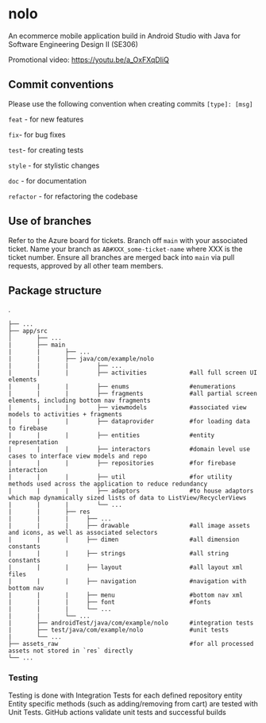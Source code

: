 # nolo
An ecommerce mobile application build in Android Studio with Java for Software Engineering Design II (SE306)

Promotional video: https://youtu.be/a_OxFXqDIiQ

## Commit conventions
Please use the following convention when creating commits `[type]: [msg]`

`feat` - for new features

`fix`- for bug fixes

`test`- for creating tests

`style` - for stylistic changes

`doc` - for documentation

`refactor` - for refactoring the codebase

## Use of branches
Refer to the Azure board for tickets. Branch off `main` with your associated ticket. Name your branch as `AB#XXX_some-ticket-name` where XXX is the ticket number. Ensure all branches are merged back into `main` via pull requests, approved by all other team members.


## Package structure
  .
  
    ├── ...
    ├── app/src
    │       ├── ...
    |       ├── main
    |       |       ├── ...
    |       |       ├── java/com/example/nolo 
    |       |       |        ├── ...
    |       |       |        ├── activities            #all full screen UI elements
    |       |       |        ├── enums                 #enumerations
    |       |       |        ├── fragments             #all partial screen elements, including bottom nav fragments
    |       |       |        ├── viewmodels            #associated view models to activities + fragments
    |       |       |        ├── dataprovider          #for loading data to firebase
    |       |       |        ├── entities              #entity representation
    |       |       |        ├── interactors           #domain level use cases to interface view models and repo
    |       |       |        ├── repositories          #for firebase interaction
    |       |       |        ├── util                  #for utility methods used across the application to reduce redundancy
    |       |       |        ├── adaptors              #to house adaptors which map dynamically sized lists of data to ListView/RecyclerViews
    |       |       |        └── ...
    |       |       ├── res 
    |       |       |     ├── ...
    |       |       |     ├── drawable                 #all image assets and icons, as well as associated selectors
    |       |       |     ├── dimen                    #all dimension constants
    |       |       |     ├── strings                  #all string constants
    |       |       |     ├── layout                   #all layout xml files
    |       |       |     ├── navigation               #navigation with bottom nav
    |       |       |     ├── menu                     #bottom nav xml
    |       |       |     ├── font                     #fonts
    |       |       |     └── ...
    |       |       └── ...
    |       ├── androidTest/java/com/example/nolo      #integration tests
    |       ├── test/java/com/example/nolo             #unit tests
    |       └── ...
    ├── assets_raw                                     #for all processed assets not stored in `res` directly
    └── ...
    
### Testing
Testing is done with Integration Tests for each defined repository entity
Entity specific methods (such as adding/removing from cart) are tested with Unit Tests.
GitHub actions validate unit tests and successful builds

